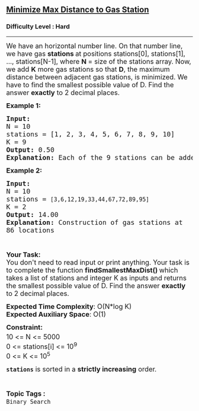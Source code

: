 <h2><a href="https://www.geeksforgeeks.org/problems/minimize-max-distance-to-gas-station/1?page=2&difficulty=Hard&status=unsolved&sortBy=submissions">Minimize Max Distance to Gas Station</a></h2><h3>Difficulty Level : Hard</h3><hr><div class="problems_problem_content__Xm_eO"><p><span style="font-size:18px">We have an horizontal number line. On that number line, we have gas <strong>stations </strong>at positions stations[0], stations[1], ..., stations[N-1], where <strong>N </strong>= size of the stations array. Now, we add <strong>K</strong> more gas stations so that <strong>D</strong>, the maximum distance between adjacent gas stations, is minimized. We have to find the smallest possible value of D.&nbsp;Find the answer <strong>exactly</strong> to 2 decimal places.</span></p>

<p><span style="font-size:18px"><strong>Example 1:</strong></span></p>

<pre><span style="font-size:18px"><strong>Input:
</strong>N = 10</span>
<span style="font-size:18px">stations = [1, 2, 3, 4, 5, 6, 7, 8, 9, 10]</span>
<span style="font-size:18px">K = 9</span>
<span style="font-size:18px"><strong>Output:</strong> 0.50</span>
<span style="font-size:18px"><strong>Explanation: </strong>Each of the 9 stations can be added mid way between all the existing adjacent stations.</span></pre>

<p><span style="font-size:18px"><strong>Example 2:</strong></span></p>

<pre><span style="font-size:18px"><strong>Input:
</strong>N = 10</span>
<span style="font-size:18px">stations = <code>[3,6,12,19,33,44,67,72,89,95]</code></span>
<span style="font-size:18px">K = 2</span>
<span style="font-size:18px"><strong>Output:</strong> 14.00</span>
<span style="font-size:18px"><strong>Explanation: </strong>C</span><code><span style="font-size:18px">onstruction of gas stations at 86 locations</span></code></pre>

<p>&nbsp;</p>

<p><span style="font-size:18px"><strong>Your Task:</strong><br>
You don't need to read input or print anything. Your task is to complete the function&nbsp;<strong>findSmallestMaxDist()&nbsp;</strong>which takes a list of stations and integer K as inputs and returns the smallest possible value of D. Find the answer <strong>exactly</strong> to 2 decimal places.</span></p>

<p><span style="font-size:18px"><strong>Expected Time Complexity</strong>: O(N*log K)<br>
<strong>Expected Auxiliary Space</strong>: O(1)</span></p>

<p><span style="font-size:18px"><strong>Constraint:</strong><br>
10 &lt;= N&nbsp;&lt;= 5000<sup>&nbsp;</sup><br>
0 &lt;= stations[i] &lt;= 10<sup>9&nbsp;</sup><br>
0 &lt;= K &lt;= 10<sup>5</sup></span></p>

<p><span style="font-size:18px"><strong><code>stations</code></strong>&nbsp;is sorted in a&nbsp;<strong>strictly increasing</strong>&nbsp;order.</span></p>
</div><br><p><span style=font-size:18px><strong>Topic Tags : </strong><br><code>Binary Search</code>&nbsp;